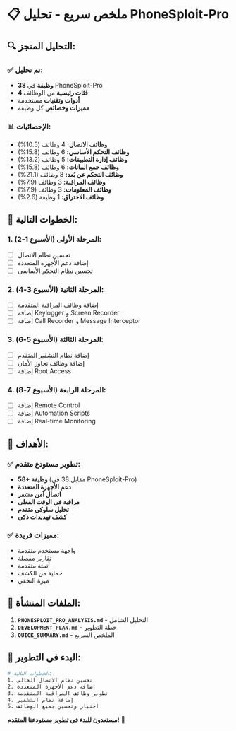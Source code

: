 # 📋 **ملخص سريع - تحليل PhoneSploit-Pro**

## 🔍 **التحليل المنجز:**

### **✅ تم تحليل:**
- **38 وظيفة** في PhoneSploit-Pro
- **4 فئات رئيسية** من الوظائف
- **أدوات وتقنيات** مستخدمة
- **مميزات وخصائص** كل وظيفة

### **📊 الإحصائيات:**
- **وظائف الاتصال:** 4 وظائف (10.5%)
- **وظائف التحكم الأساسي:** 6 وظائف (15.8%)
- **وظائف إدارة التطبيقات:** 5 وظائف (13.2%)
- **وظائف جمع البيانات:** 6 وظائف (15.8%)
- **وظائف التحكم عن بُعد:** 8 وظائف (21.1%)
- **وظائف المراقبة:** 3 وظائف (7.9%)
- **وظائف المعلومات:** 3 وظائف (7.9%)
- **وظائف الاختراق:** 1 وظيفة (2.6%)

## 🚀 **الخطوات التالية:**

### **1. المرحلة الأولى (الأسبوع 1-2):**
- [ ] تحسين نظام الاتصال
- [ ] إضافة دعم الأجهزة المتعددة
- [ ] تحسين نظام التحكم الأساسي

### **2. المرحلة الثانية (الأسبوع 3-4):**
- [ ] إضافة وظائف المراقبة المتقدمة
- [ ] إضافة Keylogger و Screen Recorder
- [ ] إضافة Call Recorder و Message Interceptor

### **3. المرحلة الثالثة (الأسبوع 5-6):**
- [ ] إضافة نظام التشفير المتقدم
- [ ] إضافة وظائف تجاوز الأمان
- [ ] إضافة Root Access

### **4. المرحلة الرابعة (الأسبوع 7-8):**
- [ ] إضافة Remote Control
- [ ] إضافة Automation Scripts
- [ ] إضافة Real-time Monitoring

## 🎯 **الأهداف:**

### **✅ تطوير مستودع متقدم:**
- **58+ وظيفة** (مقابل 38 في PhoneSploit-Pro)
- **دعم الأجهزة المتعددة**
- **اتصال آمن مشفر**
- **مراقبة في الوقت الفعلي**
- **تحليل سلوكي متقدم**
- **كشف تهديدات ذكي**

### **✅ مميزات فريدة:**
- واجهة مستخدم متقدمة
- تقارير مفصلة
- أتمتة متقدمة
- حماية من الكشف
- ميزة التخفي

## 📁 **الملفات المنشأة:**

1. **`PHONESPLOIT_PRO_ANALYSIS.md`** - التحليل الشامل
2. **`DEVELOPMENT_PLAN.md`** - خطة التطوير
3. **`QUICK_SUMMARY.md`** - الملخص السريع

## 🚀 **البدء في التطوير:**

```bash
# الخطوات التالية:
1. تحسين نظام الاتصال الحالي
2. إضافة دعم الأجهزة المتعددة
3. تطوير وظائف المراقبة المتقدمة
4. إضافة نظام التشفير
5. اختبار وتحسين جميع الوظائف
```

**مستعدون للبدء في تطوير مستودعنا المتقدم!** 🎉